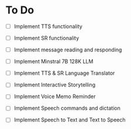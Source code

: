 # To Do

- [ ] Implement TTS functionality 
- [ ] Implement SR functionality 
- [ ] Implement message reading and responding 
- [ ] Implement Minstral 7B 128K LLM 
- [ ] Implement TTS & SR Language Translator
- [ ] Implement Interactive Storytelling
- [ ] Implement Voice Memo Reminder
- [ ] Implement Speech commands and dictation
- [ ] Implement Speech to Text and Text to Speech

